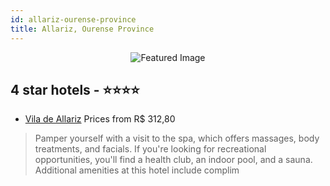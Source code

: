 ```yaml
---
id: allariz-ourense-province
title: Allariz, Ourense Province
---
```


<center><img src="https://i.travelapi.com/hotels/2000000/1490000/1485700/1485678/78a4c599_z.jpg" alt="Featured Image" /></center>


##  4 star hotels - ⭐️⭐️⭐️⭐️

-    [Vila de Allariz](https://us.hurb.com/hotels/allariz/vila-de-allariz-JNP-JP763072?cmp=18055) Prices from R$ 312,80
   > Pamper yourself with a visit to the spa, which offers massages, body treatments, and facials. If you're looking for recreational opportunities, you'll find a health club, an indoor pool, and a sauna. Additional amenities at this hotel include complim
